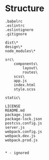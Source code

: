 # Structure
    .babelrc
    .eslintrc
    .eslintignore
    .gitignore

    dist\*
    design\*
    node_modules\*

    src\
        components\
            layout\
            routes\
        scss\
        app.js
        index.html
        style.scss

    static\

    LICENSE
    README.md
    package.json
    package-lock.json
    postcss.config.js
    server.js
    webpack.config.js
    webpack.dev.js
    webpack.prod.js


    * - ignored
